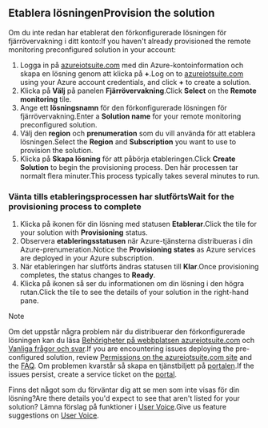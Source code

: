 ## <a name="provision-the-solution"></a><span data-ttu-id="c53cd-101">Etablera lösningen</span><span class="sxs-lookup"><span data-stu-id="c53cd-101">Provision the solution</span></span>

<span data-ttu-id="c53cd-102">Om du inte redan har etablerat den förkonfigurerade lösningen för fjärrövervakning i ditt konto:</span><span class="sxs-lookup"><span data-stu-id="c53cd-102">If you haven't already provisioned the remote monitoring preconfigured solution in your account:</span></span>

1. <span data-ttu-id="c53cd-103">Logga in på [azureiotsuite.com][lnk-azureiotsuite] med din Azure-kontoinformation och skapa en lösning genom att klicka på **+**.</span><span class="sxs-lookup"><span data-stu-id="c53cd-103">Log on to [azureiotsuite.com][lnk-azureiotsuite] using your Azure account credentials, and click **+** to create a solution.</span></span>
2. <span data-ttu-id="c53cd-104">Klicka på **Välj** på panelen **Fjärrövervakning**.</span><span class="sxs-lookup"><span data-stu-id="c53cd-104">Click **Select** on the **Remote monitoring** tile.</span></span>
3. <span data-ttu-id="c53cd-105">Ange ett **lösningsnamn** för den förkonfigurerade lösningen för fjärrövervakning.</span><span class="sxs-lookup"><span data-stu-id="c53cd-105">Enter a **Solution name** for your remote monitoring preconfigured solution.</span></span>
4. <span data-ttu-id="c53cd-106">Välj den **region** och **prenumeration** som du vill använda för att etablera lösningen.</span><span class="sxs-lookup"><span data-stu-id="c53cd-106">Select the **Region** and **Subscription** you want to use to provision the solution.</span></span>
5. <span data-ttu-id="c53cd-107">Klicka på **Skapa lösning** för att påbörja etableringen.</span><span class="sxs-lookup"><span data-stu-id="c53cd-107">Click **Create Solution** to begin the provisioning process.</span></span> <span data-ttu-id="c53cd-108">Den här processen tar normalt flera minuter.</span><span class="sxs-lookup"><span data-stu-id="c53cd-108">This process typically takes several minutes to run.</span></span>

### <a name="wait-for-the-provisioning-process-to-complete"></a><span data-ttu-id="c53cd-109">Vänta tills etableringsprocessen har slutförts</span><span class="sxs-lookup"><span data-stu-id="c53cd-109">Wait for the provisioning process to complete</span></span>
1. <span data-ttu-id="c53cd-110">Klicka på ikonen för din lösning med statusen **Etablerar**.</span><span class="sxs-lookup"><span data-stu-id="c53cd-110">Click the tile for your solution with **Provisioning** status.</span></span>
2. <span data-ttu-id="c53cd-111">Observera **etableringsstatusen** när Azure-tjänsterna distribueras i din Azure-prenumeration.</span><span class="sxs-lookup"><span data-stu-id="c53cd-111">Notice the **Provisioning states** as Azure services are deployed in your Azure subscription.</span></span>
3. <span data-ttu-id="c53cd-112">När etableringen har slutförts ändras statusen till **Klar**.</span><span class="sxs-lookup"><span data-stu-id="c53cd-112">Once provisioning completes, the status changes to **Ready**.</span></span>
4. <span data-ttu-id="c53cd-113">Klicka på ikonen så ser du informationen om din lösning i den högra rutan.</span><span class="sxs-lookup"><span data-stu-id="c53cd-113">Click the tile to see the details of your solution in the right-hand pane.</span></span>

> [!NOTE]
> <span data-ttu-id="c53cd-114">Om det uppstår några problem när du distribuerar den förkonfigurerade lösningen kan du läsa [Behörigheter på webbplatsen azureiotsuite.com][lnk-permissions] och [Vanliga frågor och svar][lnk-faq].</span><span class="sxs-lookup"><span data-stu-id="c53cd-114">If you are encountering issues deploying the pre-configured solution, review [Permissions on the azureiotsuite.com site][lnk-permissions] and the [FAQ][lnk-faq].</span></span> <span data-ttu-id="c53cd-115">Om problemen kvarstår så skapa en tjänstbiljett på [portalen][lnk-portal].</span><span class="sxs-lookup"><span data-stu-id="c53cd-115">If the issues persist, create a service ticket on the [portal][lnk-portal].</span></span>
> 
> 

<span data-ttu-id="c53cd-116">Finns det något som du förväntar dig att se men som inte visas för din lösning?</span><span class="sxs-lookup"><span data-stu-id="c53cd-116">Are there details you'd expect to see that aren't listed for your solution?</span></span> <span data-ttu-id="c53cd-117">Lämna förslag på funktioner i [User Voice](https://feedback.azure.com/forums/321918-azure-iot).</span><span class="sxs-lookup"><span data-stu-id="c53cd-117">Give us feature suggestions on [User Voice](https://feedback.azure.com/forums/321918-azure-iot).</span></span>

[lnk-azureiotsuite]: https://www.azureiotsuite.com
[lnk-permissions]: ../articles/iot-suite/iot-suite-permissions.md
[lnk-portal]: http://portal.azure.com/
[lnk-faq]: ../articles/iot-suite/iot-suite-faq.md
